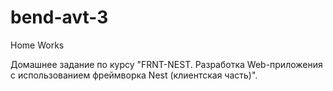 # bend-avt-3

Home Works

Домашнее задание по курсу "FRNT-NEST. Разработка Web-приложения с использованием фреймворка Nest (клиентская часть)".